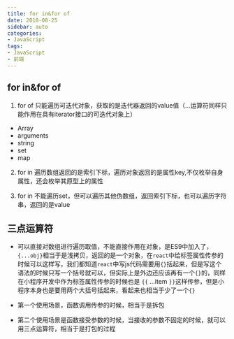 ```yaml
---
title: for in&for of
date: 2018-08-25
sidebar: auto
categories:
- JavaScript
tags:
- JavaScript
- 前端
---
```


##  for in&for of
1.  for of 只能遍历可迭代对象，获取的是迭代器返回的value值（...运算符同样只能作用在具有iterator接口的可迭代对象上）
- Array   
- arguments  
- string  
- set
- map

2.  for in 遍历数组返回的是索引下标，遍历对象返回的是属性key,不仅枚举自身属性，还会枚举其原型上的属性

3.  for in 不能遍历set，但可以遍历其他伪数组，返回索引下标，也可以遍历字符串，返回的是value

##  三点运算符

- 可以直接对数组进行遍历取值，不能直接作用在对象，是ES9中加入了，`{...obj}`相当于是浅拷贝，返回的是一个对象，在`react`中给标签属性传参的时候可以这样写，我们都知道`react`中写js代码需要用`{}`括起来，但是写这个语法的时候只写一个括号就可以，但实际上是外边还应该再有一个`{}`的，同样在小程序开发中作为标签属性传参的时候也是
`{{` ...item `}}`这样传参，但是小程序本身也是要用两个大括号括起来，看起来也相当于少了一个`{}`

- 第一个使用场景，函数调用传参的时候，相当于是拆包

- 第二个使用场景是函数接受参数的时候，当接收的参数不固定的时候，就可以用三点运算符，相当于是打包的过程